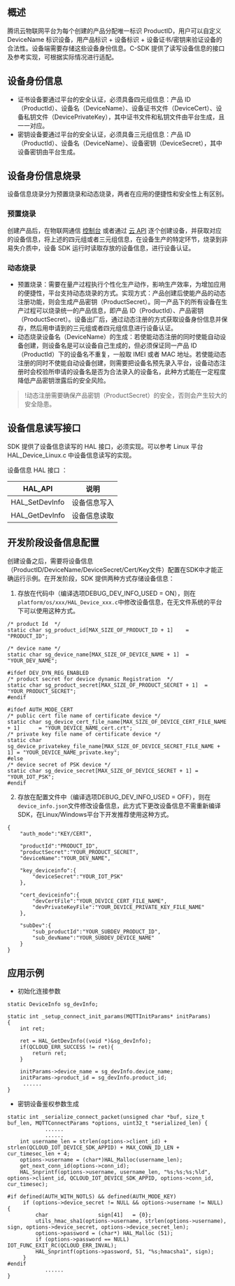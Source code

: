 ## 概述
腾讯云物联网平台为每个创建的产品分配唯一标识 ProductID，用户可以自定义 DeviceName 标识设备，用产品标识 + 设备标识 + 设备证书/密钥来验证设备的合法性。设备端需要存储这些设备身份信息。C-SDK 提供了读写设备信息的接口及参考实现，可根据实际情况进行适配。

## 设备身份信息
 - 证书设备要通过平台的安全认证，必须具备四元组信息：产品 ID（ProductId）、设备名（DeviceName）、设备证书文件（DeviceCert）、设备私钥文件（DevicePrivateKey），其中证书文件和私钥文件由平台生成，且一一对应。
 - 密钥设备要通过平台的安全认证，必须具备三元组信息：产品 ID（ProductId）、设备名（DeviceName）、设备密钥（DeviceSecret），其中设备密钥由平台生成。

## 设备身份信息烧录
设备信息烧录分为预置烧录和动态烧录，两者在应用的便捷性和安全性上有区别。

### 预置烧录
创建产品后，在物联网通信 [控制台](https://cloud.tencent.com/product/iothub) 或者通过 [云 API](https://cloud.tencent.com/document/product/634/19468) 逐个创建设备，并获取对应的设备信息，将上述的四元组或者三元组信息，在设备生产的特定环节，烧录到非易失介质中，设备 SDK 运行时读取存放的设备信息，进行设备认证。

### 动态烧录
 - 预置烧录：需要在量产过程执行个性化生产动作，影响生产效率，为增加应用的便捷性，平台支持动态烧录的方式。实现方式：产品创建后使能产品的动态注册功能，则会生成产品密钥（ProductSecret）。同一产品下的所有设备在生产过程可以烧录统一的产品信息，即产品 ID（ProductId）、产品密钥（ProductSecret）。设备出厂后，通过动态注册的方式获取设备身份信息并保存，然后用申请到的三元组或者四元组信息进行设备认证。
 - 动态烧录设备名（DeviceName）的生成：若使能动态注册的同时使能自动设备创建，则设备名是可以设备自己生成的，但必须保证同一产品 ID（ProductId）下的设备名不重复，一般取 IMEI 或者 MAC 地址。若使能动态注册的同时不使能自动设备创建，则需要把设备名预先录入平台，设备动态注册时会校验所申请的设备名是否为合法录入的设备名，此种方式能在一定程度降低产品密钥泄露后的安全风险。

>!动态注册需要确保产品密钥（ProductSecret）的安全，否则会产生较大的安全隐患。

## 设备信息读写接口

SDK 提供了设备信息读写的 HAL 接口，必须实现。可以参考 Linux 平台 HAL_Device_Linux.c 中设备信息读写的实现。

设备信息 HAL 接口 ：

| HAL_API                            | 说明                                 |
| -----------------------------------| ----------------------------------  |
| HAL_SetDevInfo                  	| 设备信息写入    |
| HAL_GetDevInfo                   	| 设备信息读取    |

## 开发阶段设备信息配置

创建设备之后，需要将设备信息（ProductID/DeviceName/DeviceSecret/Cert/Key文件）配置在SDK中才能正确运行示例。在开发阶段，SDK 提供两种方式存储设备信息：
1. 存放在代码中（编译选项DEBUG_DEV_INFO_USED = ON），则在`platform/os/xxx/HAL_Device_xxx.c`中修改设备信息，在无文件系统的平台下可以使用这种方式。

```
/* product Id  */
static char sg_product_id[MAX_SIZE_OF_PRODUCT_ID + 1]	 = "PRODUCT_ID";

/* device name */
static char sg_device_name[MAX_SIZE_OF_DEVICE_NAME + 1]  = "YOUR_DEV_NAME";

#ifdef DEV_DYN_REG_ENABLED
/* product secret for device dynamic Registration  */
static char sg_product_secret[MAX_SIZE_OF_PRODUCT_SECRET + 1]  = "YOUR_PRODUCT_SECRET";
#endif

#ifdef AUTH_MODE_CERT
/* public cert file name of certificate device */
static char sg_device_cert_file_name[MAX_SIZE_OF_DEVICE_CERT_FILE_NAME + 1]      = "YOUR_DEVICE_NAME_cert.crt";
/* private key file name of certificate device */
static char sg_device_privatekey_file_name[MAX_SIZE_OF_DEVICE_SECRET_FILE_NAME + 1] = "YOUR_DEVICE_NAME_private.key";
#else
/* device secret of PSK device */
static char sg_device_secret[MAX_SIZE_OF_DEVICE_SECRET + 1] = "YOUR_IOT_PSK";
#endif
```

2. 存放在配置文件中（编译选项DEBUG_DEV_INFO_USED = OFF），则在`device_info.json`文件修改设备信息，此方式下更改设备信息不需重新编译SDK，在Linux/Windows平台下开发推荐使用这种方式。

```
{
    "auth_mode":"KEY/CERT",

    "productId":"PRODUCT_ID",
    "productSecret":"YOUR_PRODUCT_SECRET",
    "deviceName":"YOUR_DEV_NAME",

    "key_deviceinfo":{    
        "deviceSecret":"YOUR_IOT_PSK"
    },

    "cert_deviceinfo":{
        "devCertFile":"YOUR_DEVICE_CERT_FILE_NAME",
        "devPrivateKeyFile":"YOUR_DEVICE_PRIVATE_KEY_FILE_NAME"
    },

    "subDev":{
        "sub_productId":"YOUR_SUBDEV_PRODUCT_ID",
        "sub_devName":"YOUR_SUBDEV_DEVICE_NAME"
    }
}
```

##  应用示例
-  初始化连接参数
```
static DeviceInfo sg_devInfo;

static int _setup_connect_init_params(MQTTInitParams* initParams)
{
	int ret;
	
	ret = HAL_GetDevInfo((void *)&sg_devInfo);	
	if(QCLOUD_ERR_SUCCESS != ret){
		return ret;
	}
		
	initParams->device_name = sg_devInfo.device_name;
	initParams->product_id = sg_devInfo.product_id;
	 ......
}	
```


-  密钥设备鉴权参数生成
```
static int _serialize_connect_packet(unsigned char *buf, size_t buf_len, MQTTConnectParams *options, uint32_t *serialized_len) {
			......
			......
    int username_len = strlen(options->client_id) + strlen(QCLOUD_IOT_DEVICE_SDK_APPID) + MAX_CONN_ID_LEN + cur_timesec_len + 4;
    options->username = (char*)HAL_Malloc(username_len);
    get_next_conn_id(options->conn_id);
	HAL_Snprintf(options->username, username_len, "%s;%s;%s;%ld", options->client_id, QCLOUD_IOT_DEVICE_SDK_APPID, options->conn_id, cur_timesec);

#if defined(AUTH_WITH_NOTLS) && defined(AUTH_MODE_KEY)
     if (options->device_secret != NULL && options->username != NULL) {
    	 char                sign[41]   = {0};
    	 utils_hmac_sha1(options->username, strlen(options->username), sign, options->device_secret, options->device_secret_len);
    	 options->password = (char*) HAL_Malloc (51);
    	 if (options->password == NULL) IOT_FUNC_EXIT_RC(QCLOUD_ERR_INVAL);
		 HAL_Snprintf(options->password, 51, "%s;hmacsha1", sign);
     }
#endif
			......
}
```

